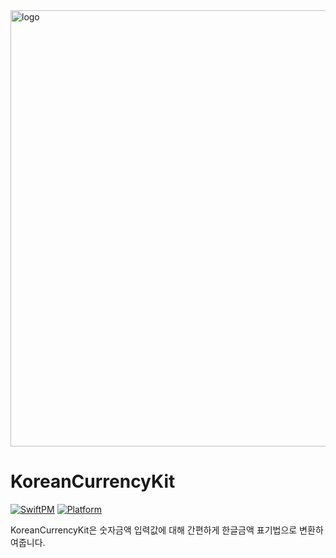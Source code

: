 
<img width="698" alt="logo" src="https://user-images.githubusercontent.com/98959780/228770091-87679611-0246-40fe-a351-b80bcd0a7339.png">

# KoreanCurrencyKit

[![SwiftPM](https://img.shields.io/badge/SPM-supported-DE5C43.svg?style=flat)](https://swift.org/package-manager/)
[![Platform](https://img.shields.io/static/v1?label=platform&message=iOS&color=lightgrey)](https://swift.org/package-manager/)


KoreanCurrencyKit은 숫자금액 입력값에 대해 간편하게 한글금액 표기법으로 변환하여줍니다. 

